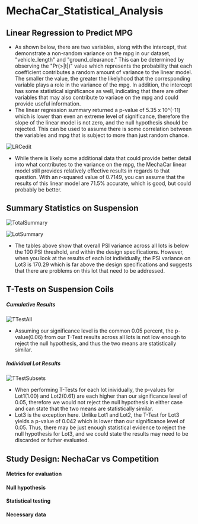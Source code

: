 # MechaCar_Statistical_Analysis

## Linear Regression to Predict MPG
* As shown below, there are two variables, along with the intercept, that demonstrate a non-random variance on the mpg in our dataset, "vehicle_length" and "ground_clearance."  This can be determined by observing the "Pr(>|t|)" value which represents the probability that each coefficient contributes a random amount of variance to the linear model.  The smaller the value, the greater the likelyhood that the corresponding variable plays a role in the variance of the mpg.  In addition, the intercept has some statistical significance as well, indicating that there are other variables that may also contribute to variace on the mpg and could provide useful information.
* The linear regression summary returned a p-value of 5.35 x 10^(-11) which is lower than even an extreme level of significance, therefore the slope of the linear model is not zero, and the null hypothesis should be rejected.  This can be used to assume there is some correlation between the variables and mpg that is subject to more than just random chance.

![LRCedit](https://user-images.githubusercontent.com/93561592/161452809-8dbe4a99-2202-4560-a7a0-77d084849e77.png)

* While there is likely some additional data that could provide better detail into what contributes to the variance on the mpg, the MechaCar linear model still provides relatively effective results in regards to that question.  With an r-squared value of 0.7149, you can assume that the results of this linear model are 71.5% accurate, which is good, but could probably be better. 

## Summary Statistics on Suspension
![TotalSummary](https://user-images.githubusercontent.com/93561592/161884525-9e9aaf64-97a2-4961-86f3-f69ad0d0cb08.PNG)

![LotSummary](https://user-images.githubusercontent.com/93561592/161884451-23492919-31b3-4c45-be1f-07d97a0208bb.PNG)

* The tables above show that overall PSI variance across all lots is below the 100 PSI threshold, and within the design specifications.  However, when you look at the results of each lot individually, the PSI variance on Lot3 is 170.29 which is far above the design specifications and suggests that there are problems on this lot that need to be addressed.

## T-Tests on Suspension Coils
##### Cumulative Results
![TTestAll](https://user-images.githubusercontent.com/93561592/162588713-eb8c06f8-7dc5-4ed3-bb34-656a703b827b.PNG)
* Assuming our significance level is the common 0.05 percent, the p-value(0.06) from our T-Test results across all lots is not low enough to reject the null hypothesis, and thus the two means are statistically similar. 


##### Individual Lot Results
![TTestSubsets](https://user-images.githubusercontent.com/93561592/162589018-23f6387c-3c66-438f-a0d2-608e625d53d7.PNG)
* When performing T-Tests for each lot inividually, the p-values for Lot1(1.00) and Lot2(0.61) are each higher than our significance level of 0.05, therefore we would not reject the null hypothesis in either case and can state that the two means are statistically similar.
* Lot3 is the exception here.  Unlike Lot1 and Lot2, the T-Test for Lot3 yields a p-value of 0.042 which is lower than our significance level of 0.05. Thus, there may be just enough statistical evidence to reject the null hypothesis for Lot3, and we could state the results may need to be discarded or futher evaluated.

## Study Design: NechaCar vs Competition


#### Metrics for evaluation

#### Null hypothesis

#### Statistical testing

#### Necessary data














